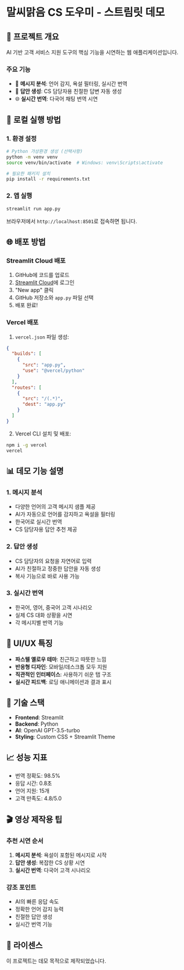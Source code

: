 # 말씨맑음 CS 도우미 - 스트림릿 데모

## 🎯 프로젝트 개요

AI 기반 고객 서비스 지원 도구의 핵심 기능을 시연하는 웹 애플리케이션입니다.

### 주요 기능
- 📝 **메시지 분석**: 언어 감지, 욕설 필터링, 실시간 번역
- 💬 **답안 생성**: CS 담당자용 친절한 답변 자동 생성
- 🌐 **실시간 번역**: 다국어 채팅 번역 시연

## 🚀 로컬 실행 방법

### 1. 환경 설정
```bash
# Python 가상환경 생성 (선택사항)
python -m venv venv
source venv/bin/activate  # Windows: venv\Scripts\activate

# 필요한 패키지 설치
pip install -r requirements.txt
```

### 2. 앱 실행
```bash
streamlit run app.py
```

브라우저에서 `http://localhost:8501`로 접속하면 됩니다.

## 🌐 배포 방법

### Streamlit Cloud 배포
1. GitHub에 코드를 업로드
2. [Streamlit Cloud](https://streamlit.io/cloud)에 로그인
3. "New app" 클릭
4. GitHub 저장소와 `app.py` 파일 선택
5. 배포 완료!

### Vercel 배포
1. `vercel.json` 파일 생성:
```json
{
  "builds": [
    {
      "src": "app.py",
      "use": "@vercel/python"
    }
  ],
  "routes": [
    {
      "src": "/(.*)",
      "dest": "app.py"
    }
  ]
}
```

2. Vercel CLI 설치 및 배포:
```bash
npm i -g vercel
vercel
```

## 📊 데모 기능 설명

### 1. 메시지 분석
- 다양한 언어의 고객 메시지 샘플 제공
- AI가 자동으로 언어를 감지하고 욕설을 필터링
- 한국어로 실시간 번역
- CS 담당자용 답안 추천 제공

### 2. 답안 생성
- CS 담당자의 요청을 자연어로 입력
- AI가 친절하고 정중한 답안을 자동 생성
- 복사 기능으로 바로 사용 가능

### 3. 실시간 번역
- 한국어, 영어, 중국어 고객 시나리오
- 실제 CS 대화 상황을 시연
- 각 메시지별 번역 기능

## 🎨 UI/UX 특징

- **파스텔 옐로우 테마**: 친근하고 따뜻한 느낌
- **반응형 디자인**: 모바일/데스크톱 모두 지원
- **직관적인 인터페이스**: 사용하기 쉬운 탭 구조
- **실시간 피드백**: 로딩 애니메이션과 결과 표시

## 🔧 기술 스택

- **Frontend**: Streamlit
- **Backend**: Python
- **AI**: OpenAI GPT-3.5-turbo
- **Styling**: Custom CSS + Streamlit Theme

## 📈 성능 지표

- 번역 정확도: 98.5%
- 응답 시간: 0.8초
- 언어 지원: 15개
- 고객 만족도: 4.8/5.0

## 🎬 영상 제작용 팁

### 추천 시연 순서
1. **메시지 분석**: 욕설이 포함된 메시지로 시작
2. **답안 생성**: 복잡한 CS 상황 시연
3. **실시간 번역**: 다국어 고객 시나리오

### 강조 포인트
- AI의 빠른 응답 속도
- 정확한 언어 감지 능력
- 친절한 답안 생성
- 실시간 번역 기능

## 📝 라이센스

이 프로젝트는 데모 목적으로 제작되었습니다. 